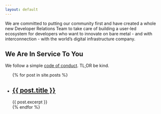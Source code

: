 ```yaml
---
layout: default
---
```


We are committed to putting our community first and have created a whole new Developer Relations Team to take care of building a user-led ecosystem for developers who want to innovate on bare metal - and with interconnection - with the world’s digital infrastructure company.

## We Are In Service To You

We follow a simple [code of conduct](./CODE_OF_CONDUCT.html). TL;DR be kind.

<ul>
  {% for post in site.posts %}
    <li>
      <h2><a href=".{{ post.url }}">{{ post.title }}</a></h2>
      {{ post.excerpt }}
    </li>
  {% endfor %}
</ul>

